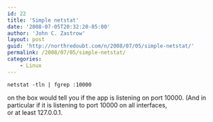 ```yaml
---
id: 22
title: 'Simple netstat'
date: '2008-07-05T20:32:20-05:00'
author: 'John C. Zastrow'
layout: post
guid: 'http://northredoubt.com/n/2008/07/05/simple-netstat/'
permalink: /2008/07/05/simple-netstat/
categories:
    - Linux
---
```


```
netstat -tln | fgrep :10000 
```

on the box would tell you if the app is listening on port 10000. (And in  
particular if it is listening to port 10000 on all interfaces,  
or at least 127.0.0.1.